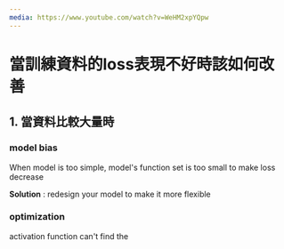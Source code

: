 ```yaml
---
media: https://www.youtube.com/watch?v=WeHM2xpYQpw
---
```

# 當訓練資料的loss表現不好時該如何改善

## 1. 當資料比較大量時

### model bias

When model is too simple, model's function set is too small to make loss decrease

**Solution** : redesign your model to make it more flexible

### optimization

activation function can't find the 